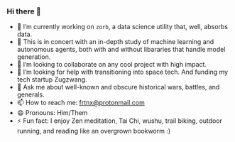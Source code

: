 ### Hi there 👋

<!--
**FRTNX/FRTNX** is a ✨ _special_ ✨ repository because its `README.md` (this file) appears on your GitHub profile.

Here are some ideas to get you started:


-->

- 🔭 I’m currently working on `zorb`, a data science utility that, well, absorbs data.
- 🌱 This is in concert with an in-depth study of machine learning and autonomous agents, both with and without libararies that handle model generation.
- 👯 I’m looking to collaborate on any cool project with high impact.
- 🤔 I’m looking for help with transitioning into space tech. And funding my tech startup Zugzwang.
- 💬 Ask me about well-known and obscure historical wars, battles, and generals. 
- 📫 How to reach me: frtnx@protonmail.com
- 😄 Pronouns: Him/Them
- ⚡ Fun fact: I enjoy Zen meditation, Tai Chi, wushu, trail biking, outdoor running, and reading like an overgrown bookworm :)

